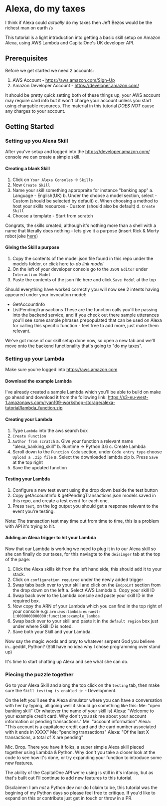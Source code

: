 # Alexa, do my taxes

I think if Alexa could _actually_ do my taxes then Jeff Bezos would be the richest man on earth /s

This tutorial is a light introduction into getting a basic skill setup on Amazon Alexa, using AWS Lambda and CapitalOne's UK developer API.

## Prerequisites
Before we get started we need 2 accounts:
1. AWS Account - https://aws.amazon.com/Sign-Up‎
2. Amazon Developer Account - https://developer.amazon.com/

It should be pretty quick setting both of these things up, your AWS account may require card info but it won't charge your account unless you start using chargable resources. The material in this tutorial *DOES NOT* cause any charges to your account.

## Getting Started

### Setting up you Alexa Skill

After you've setup and logged into the https://developer.amazon.com/ console we can create a simple skill.

#### Creating a blank Skill
1. Click on `Your Alexa Consoles` -> `Skills`
2. Now `Create Skill`
3. Name your skill something appropraite for instance "banking app"
	a. Language - English(UK)
	b. Under the choose a model section, select - Custom (should be selected by default)
	c. When choosing a method to host your skills resources - Custom (should also be default)
	d. `Create Skill`
4. Choose a template - Start from scratch

Congrats, the skills created, although it's nothing more than a shell with a name that literally does nothing - lets give it a purpose (insert Rick & Morty robot joke [here](https://www.youtube.com/watch?v=X7HmltUWXgs))

#### Giving the Skill a purpose
1. Copy the contents of the model.json file found in this repo under the models folder, or click here *to-do link model*
2. On the left of your developer console go to the `JSON Editor` under `Interaction Model`
3. Paste the contents of the json file here and click `Save Model` at the top

Should everything have worked correctly you will now see 2 intents having appeared under your invocation model:
- GetAccountInfo
- ListPendingTransactions
These are the function calls you'll be passing into the backend service, and if you check out there sample utterances you'll see some sample phrases prepopulated that can be used on Alexa for calling this specific function - feel free to add more, just make them relevant.

We've got mose of our skill setup done now, so open a new tab and we'll move onto the backend functionality that's going to "do my taxes".

### Setting up your Lambda

Make sure you're logged into https://aws.amazon.com

#### Download the example Lambda
I've already created a sample Lambda which you'll be able to build on make go ahead and download it from the following link:
https://s3-eu-west-1.amazonaws.com/ryan109-workshop-storage/alexa-tutorial/lambda_function.zip

#### Creating your Lambda
1. Type `Lambda` into the aws search box
2. `Create Function`
3. `Author from scratch`
	a. Give your function a relevant name "alexa_banking_skill"
	b. Runtime -> Python 3.6
	c. Create Lambda
4. Scroll down to the `Function Code` section, under `Code entry type` choose `Upload a .zip file`
	a. Select the downloaded lambda zip
	b. Press `Save` at the top right
5. Save the updated function

#### Testing your Lambda
1. Configure a new test event using the drop down beside the test button
2. Copy getAccountInfo & getPendingTransactions json models saved in this repo, and create a test event for each one.
3. Press `test`, on the log output you should get a response relevant to the event you're testing.

Note: The transaction test may time out from time to time, this is a problem with API it's trying to hit.

#### Adding an Alexa trigger to hit your Lambda
Now that our Lambda is working we need to plug it in to our Alexa skill so she can finally do our taxes, for this naviagte to the `deisinger` tab at the top of the page:
1. Click the Alexa skills kit from the left hand side, this should add it to your stack.
2. Click on `configuration required` under the newly added trigger
3. Swap tabs back over to your skill and click on the `Endpoint` section from the drop down on the left
	a. Select AWS Lambda
	b. Copy your skill ID
4. Swap back over to the Lambda console and paste your skill ID in the required box.
5. Now copy the ARN of your Lambda which you can find in the top right of your console e.g: `arn:aws:lambda:eu-west-1:0000000000000:function:example_lambda`
6. Swap back over to your skill and paste it in the `default region` box just under where Skill ID is noted.
7. Save both your Skill and your Lambda.

Now say the magic words and pray to whatever serpent God you believe in...geddit, Python? (Still have no idea why I chose programming over stand up)

It's time to start chatting up Alexa and see what she can do.

### Piecing the puzzle together

Go to your Alexa Skill and along the top click on the `testing` tab, then make sure the `Skill testing is enabled in` - Development.

On the left you'll see the Alexa simulator where you can have a conversation with her by typing, all going well it should go something like this:
Me: "open banking skill" (Or whatever the name of your skill is)
Alexa: "Welcome to your example credit card. Why don't you ask me about your account information or pending transactions."
Me: "account information"
Alexa: "This account is a capitalone credit card and the card number associated with it ends in XXXX"
Me: "pending transactions"
Alexa: "Of the last X transactions, a total of X are pending"


Mic. Drop. There you have it folks, a super simple Alexa skill pieced together using Lambda & Python. Why don't you take a closer look at the code to see how it's done, or try expanding your function to introduce some new features.

The ability of the CapitalOne API we're using is still in it's infancy, but as that's built out I'll continue to add new features to this tutorial.

Disclaimer: I am _not_ a Python dev nor do I claim to be, this tutorial was the begining of my Python days so please feel free to critique. If you'd like to expand on this or contribute just get in touch or throw in a PR.
